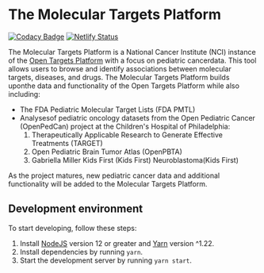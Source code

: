 # The Molecular Targets Platform

[![Codacy Badge](https://api.codacy.com/project/badge/Grade/b52c44fa1c5d479b8e9726a14056a284)](https://app.codacy.com/gh/CBIIT/ppdc-otp-frontend?utm_source=github.com&utm_medium=referral&utm_content=CBIIT/ppdc-otp-frontend&utm_campaign=Badge_Grade_Settings)
[![Netlify Status](https://api.netlify.com/api/v1/badges/58a127ca-67c0-4cc3-b9e3-88dad47cfc7f/deploy-status)](https://app.netlify.com/sites/platform-app/deploys)


The Molecular Targets Platform is a National Cancer Institute (NCI) instance of the [Open Targets Platform](https://www.targetvalidation.org) with a focus on pediatric cancerdata. This tool allows users to browse and identify associations between molecular targets, diseases, and drugs. The Molecular Targets Platform builds uponthe data and functionality of the Open Targets Platform while also including:

<ul>
  <li>The FDA Pediatric Molecular Target Lists (FDA PMTL)</li>
  <li>Analysesof pediatric oncology datasets from the Open Pediatric Cancer (OpenPedCan) project at the Children's Hospital of Philadelphia:
     <ol>
      <li>Therapeutically Applicable Research to Generate Effective Treatments (TARGET)</li>
      <li>Open Pediatric Brain Tumor Atlas (OpenPBTA)</li>
      <li>Gabriella Miller Kids First (Kids First) Neuroblastoma(Kids First)</li>
    </ol>
  </li>
</ul>

As the project matures, new pediatric cancer data and additional functionality will be added to the Molecular Targets Platform.

## Development environment

To start developing, follow these steps:

1. Install [NodeJS](https://nodejs.org/en/) version 12 or greater and [Yarn](https://classic.yarnpkg.com/en/docs/install) version ^1.22.
2. Install dependencies by running `yarn`.
3. Start the development server by running `yarn start`.
